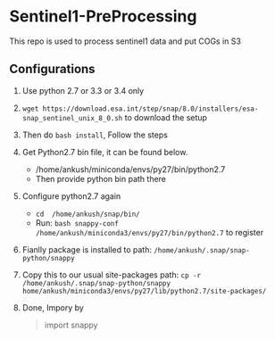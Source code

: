 # Sentinel1-PreProcessing
This repo is used to process sentinel1 data and put COGs in S3


## Configurations
1. Use python 2.7 or 3.3 or 3.4 only
2. `wget https://download.esa.int/step/snap/8.0/installers/esa-snap_sentinel_unix_8_0.sh` to download the setup
3. Then do `bash install`, Follow the steps
4. Get Python2.7 bin file, it can be found below.
    * /home/ankush/miniconda/envs/py27/bin/python2.7
    * Then provide python bin path there

5. Configure python2.7 again
    * `cd  /home/ankush/snap/bin/`
    * Run: `bash snappy-conf /home/ankush/miniconda3/envs/py27/bin/python2.7` to register
6. Fianlly package is installed to path: `/home/ankush/.snap/snap-python/snappy`
7. Copy this to our usual site-packages path: `cp -r /home/ankush/.snap/snap-python/snappy home/ankush/miniconda3/envs/py27/lib/python2.7/site-packages/`

8. Done, Impory by 
    >import snappy